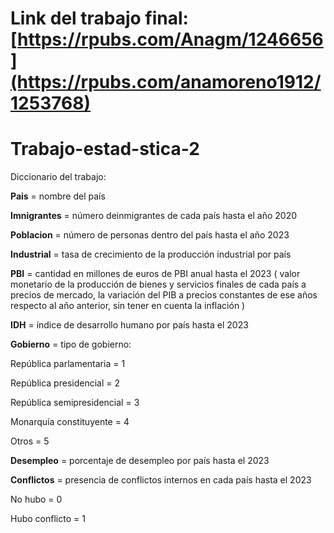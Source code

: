 # Link del trabajo final: [https://rpubs.com/Anagm/1246656](https://rpubs.com/anamoreno1912/1253768) 

# Trabajo-estad-stica-2

Diccionario del trabajo:

**Pais** = nombre del país

**Imnigrantes** = número deinmigrantes de cada país hasta el año 2020

**Poblacion** = número de personas dentro del país hasta el año 2023

**Industrial** = tasa de crecimiento de la producción industrial por país 

**PBI** = cantidad en millones de euros de PBI anual hasta el 2023 ( valor monetario de la producción de bienes y servicios finales de cada país a precios de mercado,  la variación del PIB a precios constantes de ese años respecto al año anterior, sin tener en cuenta la inflación )

**IDH** = índice de desarrollo humano por país hasta el 2023

**Gobierno** = tipo de gobierno:

  República parlamentaria = 1

  República presidencial = 2

  República semipresidencial = 3

  Monarquía constituyente = 4

  Otros = 5

**Desempleo** = porcentaje de desempleo por país hasta el 2023

**Conflictos** = presencia de conflictos internos en cada país hasta el 2023

No hubo = 0

Hubo conflicto = 1


















